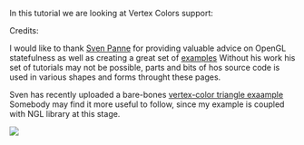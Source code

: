 In this tutorial we are looking at Vertex Colors support:

Credits:

I would like to thank [Sven Panne](https://github.com/svenpanne )
for providing valuable advice on OpenGL statefulness
as well as creating a great set of [examples](https://github.com/haskell-opengl/GLUT/blob/master/examples/RedBook8/Chapter01/Triangles.hs)
Without his work his set of tutorials may not be possible,
parts and bits of hos source code is used in various shapes and forms throught these pages.

Sven has recently uploaded a bare-bones [vertex-color triangle exaample](https://github.com/haskell-opengl/GLUT/tree/master/examples/Misc/ColorTriangle)
Somebody may find it more useful to follow, since my example is coupled with NGL library at this stage.


![](https://raw.github.com/madjestic/Haskell-OpenGL-Tutorial/master/tutorial04/tutorial04_fixed.png)
